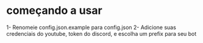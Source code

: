 # começando a usar
1- Renomeie config.json.example para config.json
2- Adicione suas credenciais do youtube, token do discord, e escolha um prefix para seu bot
